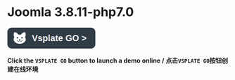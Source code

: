 # Joomla 3.8.11-php7.0

<a href="https://www.vsplate.com/?docker-compose=https://github.com/vsplate/dcenvs/joomla/3.8.11-php7.0"><img alt="VSPLATE GO" src="https://raw.githubusercontent.com/vsplate/images/master/vsgo_btn.png" width="200px"></a>

**Click the `VSPLATE GO` button to launch a demo online / 点击`VSPLATE GO`按钮创建在线环境**